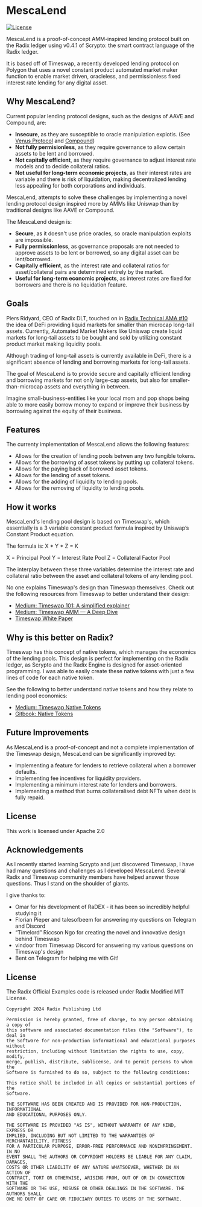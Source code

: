 # MescaLend

[![License](https://img.shields.io/badge/License-Apache_2.0-blue.svg)](https://opensource.org/licenses/Apache-2.0)

MescaLend is a proof-of-concept AMM-inspired lending protocol built on the Radix ledger using v0.4.1 of Scrypto: the smart contract language of the Radix ledger. 

It is based off of Timeswap, a recently developed lending protocol on Polygon that uses a novel constant product automated market maker function to enable market driven, oracleless, and permissionless fixed interest rate lending for any digital asset. 

## Why MescaLend?

Current popular lending protocol designs, such as the designs of AAVE and Compound, are: 
  * **Insecure**, as they are susceptible to oracle manipulation explotis. (See [Venus Protocol](https://quillhashteam.medium.com/200-m-venus-protocol-hack-analysis-b044af76a1ae) and [Compound](https://cryptobriefing.com/compound-user-liquidated-49-million-price-oracle-blamed/))
  * **Not fully permisionless**, as they require governance to allow certain assets to be lent and borrowed. 
  * **Not capitally efficient**, as they require governance to adjust interest rate models and to decide collateral ratios.
  * **Not useful for long-term economic projects**, as their interest rates are variable and there is risk of liquidation, making decentralized lending less appealing for both corporations and individuals.  

MescaLend, attempts to solve these challenges by implementing a novel lending protocol design inspired more by AMMs like Uniswap than by traditional designs like AAVE or Compound.

The MescaLend design is: 
  * **Secure**, as it doesn't use price oracles, so oracle manipulation exploits are impossible. 
  * **Fully permissionless**, as governance proposals are not needed to approve assets to be lent or borrowed, so any digital asset can be lent/borrowed.
  * **Capitally efficient**, as the interest rate and collateral ratios for asset/collateral pairs are determined entirely by the market.
  * **Useful for long-term economic projects**, as interest rates are fixed for borrowers and there is no liquidation feature. 


## Goals
Piers Ridyard, CEO of Radix DLT, touched on in [Radix Technical AMA #10](https://youtu.be/OHCNZDKMjRk?t=2552) the idea of DeFi providing liquid markets for smaller than microcap long-tail assets. Currently, Automated Market Makers like Uniswap create liquid markets for long-tail assets to be bought and sold by utilizing constant product market making liquidity pools. 

Although trading of long-tail assets is currently available in DeFi, there is a significant absence of lending and borrowing markets for long-tail assets. 

The goal of MescaLend is to provide secure and capitally efficient lending and borrowing markets for not only large-cap assets, but also for smaller-than-microcap assets and everything in between. 

Imagine small-business-entities like your local mom and pop shops being able to more easily borrow money to expand or improve their business by borrowing against the equity of their business. 


## Features

The currenty implementation of MescaLend allows the following features:
 * Allows for the creation of lending pools betwen any two fungible tokens. 
 * Allows for the borrowing of asset tokens by putting up collateral tokens. 
 * Allows for the paying back of borrowed asset tokens. 
 * Allows for the lending of asset tokens. 
 * Allows for the adding of liquidity to lending pools.
 * Allows for the removing of liquidity to lending pools.

## How it works

MescaLend's lending pool design is based on Timeswap's, which essentially is a 3 variable constant product formula inspired by Uniswap’s Constant Product equation. 

The formula is:  X * Y * Z = K

X = Principal Pool
Y = Interest Rate Pool
Z = Collateral Factor Pool

The interplay between these three variables determine the interest rate and collateral ratio between the asset and collateral tokens of any lending pool.

No one explains Timeswap's design than Timeswap themselves. Check out the following resources from Timeswap to better understand their design: 
 * [Medium: Timeswap 101: A simplified explainer](https://medium.com/timeswap/timeswap-101-a-simplified-explainer-fe098a2ec378)
 * [Medium: Timeswap AMM — A Deep Dive](https://medium.com/timeswap/timeswap-amm-a-deep-dive-1293e57bb10f)
 * [Timeswap White Paper](https://timeswap.io/whitepaper.pdf)

## Why is this better on Radix? 

Timeswap has this concept of native tokens, which manages the economics of the lending pools. This design is perfect for implementing on the Radix ledger, as Scrypto and the Radix Engine is designed for asset-oriented programming. I was able to easily create these native tokens with just a few lines of code for each native token. 

See the following to better understand native tokens and how they relate to lending pool economics:
 * [Medium: Timeswap Native Tokens](https://medium.com/timeswap/timeswap-native-tokens-50a5da587be0)
 * [Gitbook: Native Tokens](https://timeswap.gitbook.io/timeswap/getting-started/tokens)

## Future Improvements

As MescaLend is a proof-of-concept and not a complete implementation of the Timeswap design, MescaLend can be significantly improved by: 
 * Implementing a feature for lenders to retrieve collateral when a borrower defaults.
 * Implementing fee incentives for liquidity providers.
 * Implementing a minimum interest rate for lenders and borrowers. 
 * Implementing a method that burns collateralised debt NFTs when debt is fully repaid. 

## License
This work is licensed under Apache 2.0

## Acknowledgements

As I recently started learning Scrypto and just discovered Timeswap, I have had many questions and challenges as I developed MescaLend. Several Radix and Timeswap community members have helped answer those questions. Thus I stand on the shoulder of giants. 

I give thanks to: 
 * Omar for his development of RaDEX - it has been so incredibly helpful studying it
 * Florian Pieper and talesofbeem for answering my questions on Telegram and Discord
 * “Timelord” Riccson Ngo for creating the novel and innovative design behind Timeswap
 * vindoor from Timeswap Discord for answering my various questions on Timeswap's design
 * Bent on Telegram for helping me with Git!



## License

The Radix Official Examples code is released under Radix Modified MIT License.

    Copyright 2024 Radix Publishing Ltd

    Permission is hereby granted, free of charge, to any person obtaining a copy of
    this software and associated documentation files (the "Software"), to deal in
    the Software for non-production informational and educational purposes without
    restriction, including without limitation the rights to use, copy, modify,
    merge, publish, distribute, sublicense, and to permit persons to whom the
    Software is furnished to do so, subject to the following conditions:

    This notice shall be included in all copies or substantial portions of the
    Software.

    THE SOFTWARE HAS BEEN CREATED AND IS PROVIDED FOR NON-PRODUCTION, INFORMATIONAL
    AND EDUCATIONAL PURPOSES ONLY.

    THE SOFTWARE IS PROVIDED "AS IS", WITHOUT WARRANTY OF ANY KIND, EXPRESS OR
    IMPLIED, INCLUDING BUT NOT LIMITED TO THE WARRANTIES OF MERCHANTABILITY, FITNESS
    FOR A PARTICULAR PURPOSE, ERROR-FREE PERFORMANCE AND NONINFRINGEMENT. IN NO
    EVENT SHALL THE AUTHORS OR COPYRIGHT HOLDERS BE LIABLE FOR ANY CLAIM, DAMAGES,
    COSTS OR OTHER LIABILITY OF ANY NATURE WHATSOEVER, WHETHER IN AN ACTION OF
    CONTRACT, TORT OR OTHERWISE, ARISING FROM, OUT OF OR IN CONNECTION WITH THE
    SOFTWARE OR THE USE, MISUSE OR OTHER DEALINGS IN THE SOFTWARE. THE AUTHORS SHALL
    OWE NO DUTY OF CARE OR FIDUCIARY DUTIES TO USERS OF THE SOFTWARE.

